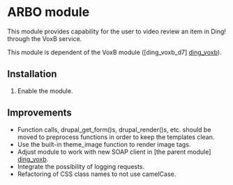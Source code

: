 ARBO module
==========
This module provides capability for the user to video review an item in Ding! through the VoxB service.

This module is dependent of the VoxB module ([ding_voxb_d7] [ding_voxb]).

Installation
-----------------
1. Enable the module.

Improvements
----------------------------------
* Function calls, drupal_get_form()s, drupal_render()s, etc. should be moved to preprocess functions in order to keep the templates clean.
* Use the built-in theme_image function to render image tags.
* Adjust module to work with new SOAP client in [the parent module] [ding_voxb].
* Integrate the possibility of logging requests.
* Refactoring of CSS class names to not use camelCase.

[ding_voxb]: http://github.com/inleadmedia/ding_voxb_d7

